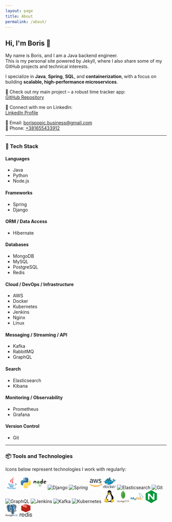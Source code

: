 ```yaml
---
layout: page
title: About
permalink: /about/
---
```


## Hi, I'm Boris 👋

My name is Boris, and I am a Java backend engineer.  
This is my personal site powered by Jekyll, where I also share some of my GitHub projects and technical interests.

I specialize in **Java**, **Spring**, **SQL**, and **containerization**, with a focus on building **scalable, high-performance microservices**.

🚀 Check out my main project – a robust time tracker app:  
[GitHub Repository](https://github.com/borispopicbusiness/timetracker)

💼 Connect with me on LinkedIn:  
[LinkedIn Profile](https://www.linkedin.com/in/boris-popic-41670443)

📧 Email: [borispopic.business@gmail.com](mailto:borispopic.business@gmail.com)  
📱 Phone: [+381655433912](tel:+381655433912)

---

### 🧰 Tech Stack

#### Languages
- Java
- Python
- Node.js

#### Frameworks
- Spring
- Django

#### ORM / Data Access
- Hibernate

#### Databases
- MongoDB
- MySQL
- PostgreSQL
- Redis

#### Cloud / DevOps / Infrastructure
- AWS
- Docker
- Kubernetes
- Jenkins
- Nginx
- Linux

#### Messaging / Streaming / API
- Kafka
- RabbitMQ
- GraphQL

#### Search
- Elasticsearch
- Kibana

#### Monitoring / Observability
- Prometheus
- Grafana

#### Version Control
- Git

---

### 📦 Tools and Technologies

Icons below represent technologies I work with regularly:

<p align="left">
  <img src="https://raw.githubusercontent.com/devicons/devicon/master/icons/java/java-original.svg" alt="Java" width="40" height="40"/>
  <img src="https://raw.githubusercontent.com/devicons/devicon/master/icons/python/python-original.svg" alt="Python" width="40" height="40"/>
  <img src="https://raw.githubusercontent.com/devicons/devicon/master/icons/nodejs/nodejs-original-wordmark.svg" alt="Node.js" width="40" height="40"/>
  <img src="https://cdn.worldvectorlogo.com/logos/django.svg" alt="Django" width="40" height="40"/>
  <img src="https://www.vectorlogo.zone/logos/springio/springio-icon.svg" alt="Spring" width="40" height="40"/>
  <img src="https://raw.githubusercontent.com/devicons/devicon/master/icons/amazonwebservices/amazonwebservices-original-wordmark.svg" alt="AWS" width="40" height="40"/>
  <img src="https://raw.githubusercontent.com/devicons/devicon/master/icons/docker/docker-original-wordmark.svg" alt="Docker" width="40" height="40"/>
  <img src="https://www.vectorlogo.zone/logos/elastic/elastic-icon.svg" alt="Elasticsearch" width="40" height="40"/>
  <img src="https://www.vectorlogo.zone/logos/git-scm/git-scm-icon.svg" alt="Git" width="40" height="40"/>
  <img src="https://www.vectorlogo.zone/logos/graphql/graphql-icon.svg" alt="GraphQL" width="40" height="40"/>
  <img src="https://www.vectorlogo.zone/logos/jenkins/jenkins-icon.svg" alt="Jenkins" width="40" height="40"/>
  <img src="https://www.vectorlogo.zone/logos/apache_kafka/apache_kafka-icon.svg" alt="Kafka" width="40" height="40"/>
  <img src="https://www.vectorlogo.zone/logos/kubernetes/kubernetes-icon.svg" alt="Kubernetes" width="40" height="40"/>
  <img src="https://raw.githubusercontent.com/devicons/devicon/master/icons/linux/linux-original.svg" alt="Linux" width="40" height="40"/>
  <img src="https://raw.githubusercontent.com/devicons/devicon/master/icons/mongodb/mongodb-original-wordmark.svg" alt="MongoDB" width="40" height="40"/>
  <img src="https://raw.githubusercontent.com/devicons/devicon/master/icons/mysql/mysql-original-wordmark.svg" alt="MySQL" width="40" height="40"/>
  <img src="https://raw.githubusercontent.com/devicons/devicon/master/icons/nginx/nginx-original.svg" alt="Nginx" width="40" height="40"/>
  <img src="https://raw.githubusercontent.com/devicons/devicon/master/icons/postgresql/postgresql-original-wordmark.svg" alt="PostgreSQL" width="40" height="40"/>
  <img src="https://raw.githubusercontent.com/devicons/devicon/master/icons/redis/redis-original-wordmark.svg" alt="Redis" width="40" height="40"/>
</p>
